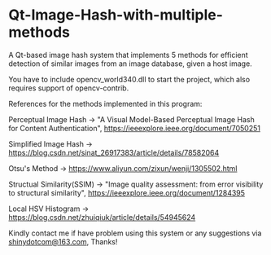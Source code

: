 # Qt-Image-Hash-with-multiple-methods

A Qt-based image hash system that implements 5 methods for efficient detection of similar images from an image database, given a host image.

You have to include opencv_world340.dll to start the project, which also requires support of opencv-contrib.

References for the methods implemented in this program:

Perceptual Image Hash -> "A Visual Model-Based Perceptual Image Hash for Content Authentication", https://ieeexplore.ieee.org/document/7050251

Simplified Image Hash -> https://blog.csdn.net/sinat_26917383/article/details/78582064

Otsu's Method -> https://www.aliyun.com/zixun/wenji/1305502.html

Structual Similarity(SSIM) -> "Image quality assessment: from error visibility to structural similarity", https://ieeexplore.ieee.org/document/1284395

Local HSV Histogram -> https://blog.csdn.net/zhuiqiuk/article/details/54945624

Kindly contact me if have problem using this system or any suggestions via shinydotcom@163.com, Thanks!
